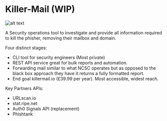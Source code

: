 # Killer-Mail (WIP)

![alt text](https://i.paste.pics/2c4e0bfa28229f911bbbbb540e62a384.png)


A Security operations tool to investigate and provide all information required to kill the phisher, removing their mailbox and domain.

Four distinct stages:
* CLI tool for security engineers (Most private)
* REST API service great for bulk reports and automation.
* Forwarding mail similar to what NCSC operates but as opposed to the black box approach they have it returns a fully formatted report.
* End goal killermail.io (£39.99 per year). Most accessible, widest reach.

Key Partners APIs:
* URLscan.io
* stat.ripe.net
* Auth0 Signals API (replacement)
* Phishtank
